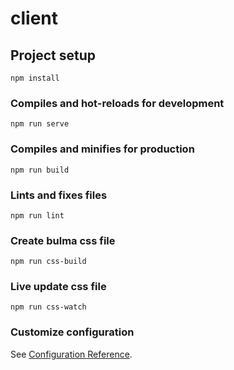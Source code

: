 # client

## Project setup
```
npm install
```

### Compiles and hot-reloads for development
```
npm run serve
```

### Compiles and minifies for production
```
npm run build
```

### Lints and fixes files
```
npm run lint
```

### Create bulma css file
```
npm run css-build
```

### Live update css file
```
npm run css-watch
```

### Customize configuration
See [Configuration Reference](https://cli.vuejs.org/config/).
